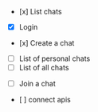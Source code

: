 * [x] List chats
* [x] Login
* [x] Create a chat

- [ ] List of personal chats
- [ ] List of all chats

* [ ] Join a chat

- [ ] connect apis
